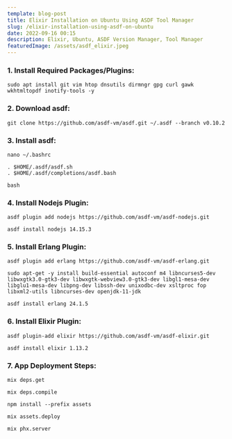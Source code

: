 ```yaml
---
template: blog-post
title: Elixir Installation on Ubuntu Using ASDF Tool Manager
slug: /elixir-installation-using-asdf-on-ubuntu
date: 2022-09-16 00:15
description: Elixir, Ubuntu, ASDF Version Manager, Tool Manager
featuredImage: /assets/asdf_elixir.jpeg
---
```

### 1. Install Required Packages/Plugins:

```
sudo apt install git vim htop dnsutils dirmngr gpg curl gawk wkhtmltopdf inotify-tools -y
```

### 2. Download asdf:

```
git clone https://github.com/asdf-vm/asdf.git ~/.asdf --branch v0.10.2
```

### 3. Install asdf:

```
nano ~/.bashrc

. $HOME/.asdf/asdf.sh
. $HOME/.asdf/completions/asdf.bash

bash
```

### 4. Install Nodejs Plugin:

```
asdf plugin add nodejs https://github.com/asdf-vm/asdf-nodejs.git

asdf install nodejs 14.15.3
```

### 5. Install Erlang Plugin:

```
asdf plugin add erlang https://github.com/asdf-vm/asdf-erlang.git

sudo apt-get -y install build-essential autoconf m4 libncurses5-dev libwxgtk3.0-gtk3-dev libwxgtk-webview3.0-gtk3-dev libgl1-mesa-dev libglu1-mesa-dev libpng-dev libssh-dev unixodbc-dev xsltproc fop libxml2-utils libncurses-dev openjdk-11-jdk

asdf install erlang 24.1.5
```

### 6. Install Elixir Plugin:

```
asdf plugin-add elixir https://github.com/asdf-vm/asdf-elixir.git

asdf install elixir 1.13.2
```

### 7. App Deployment Steps:

```
mix deps.get

mix deps.compile

npm install --prefix assets

mix assets.deploy

mix phx.server
```